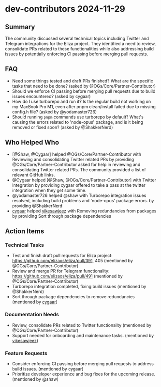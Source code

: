 # dev-contributors 2024-11-29

## Summary

The community discussed several technical topics including Twitter and Telegram integrations for the Eliza project. They identified a need to review, consolidate PRs related to these functionalities while also addressing build issues by potentially enforcing CI passing before merging pull requests.

## FAQ

- Need some things tested and draft PRs finished? What are the specific tasks that need to be done? (asked by @OGs/Core/Partner-Contributor)
- Should we enforce CI passing before merging pull requests due to build issues encountered? (asked by cygaar)
- How do I use turborepo and run it? Is the regular build not working on my MacBook Pro M1, even after pnpm clean/install failed due to missing config.h file? (asked by @yodamaster726)
- Should running `pnpm` commands use turborepo by default? What's causing the errors related to 'node-opus' package, and is it being removed or fixed soon? (asked by @ShakkerNerd)

## Who Helped Who

- [@Shaw, @Cygaar] helped @OGs/Core/Partner-Contributor with Reviewing and consolidating Twitter related PRs by providing @OGs/Core/Partner-Contributor asked for help in reviewing and consolidating Twitter related PRs. The community provided a list of relevant GitHub links.
- @Cygaar helped [@Shaw, @OGs/Core/Partner-Contributor] with Twitter Integration by providing cygaar offered to take a pass at the twitter integration when they get some time.
- @yodamaster726 helped @shaw with Turborepo integration issues resolved, including build problems and 'node-opus' package errors. by providing @ShakkerNerd
- [cygaar](21:25) helped [yikesawjeez](21:30) with Removing redundancies from packages by providing Sort through package dependencies

## Action Items

### Technical Tasks

- Test and finish draft pull requests for Eliza project: https://github.com/elizaos/eliza/pull/391, 405 (mentioned by @OGs/Core/Partner-Contributor)
- Review and merge PR for Telegram functionality: https://github.com/elizaos/eliza/pull/491 (mentioned by @OGs/Core/Partner-Contributor)
- Turborepo integration completed, fixing build issues (mentioned by @ShakkerNerd)
- Sort through package dependencies to remove redundancies (mentioned by [cygaar](21:25))

### Documentation Needs

- Review, consolidate PRs related to Twitter functionality (mentioned by @OGs/Core/Partner-Contributor)
- Support needed for onboarding and maintenance tasks. (mentioned by [yikesawjeez](21:15))

### Feature Requests

- Consider enforcing CI passing before merging pull requests to address build issues. (mentioned by cygaar)
- Prioritize developer experience and bug fixes for the upcoming release. (mentioned by @shaw)
